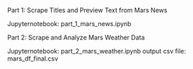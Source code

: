 Part 1: Scrape Titles and Preview Text from Mars News

Jupyternotebook: part_1_mars_news.ipynb



Part 2: Scrape and Analyze Mars Weather Data

Jupyternotebook: part_2_mars_weather.ipynb
output csv file: mars_df_final.csv



